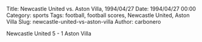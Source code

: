 Title: Newcastle United vs. Aston Villa, 1994/04/27
Date: 1994/04/27 00:00
Category: sports
Tags: football, football scores, Newcastle United, Aston Villa
Slug: newcastle-united-vs-aston-villa
Author: carbonero


Newcastle United 5 - 1 Aston Villa
